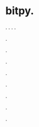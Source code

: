 # bitpy.
.
.
.
.












.






















































.
























.



























.

















































































.































































.































































































.









.

